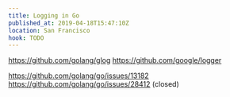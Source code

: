 ```yaml
---
title: Logging in Go
published_at: 2019-04-18T15:47:10Z
location: San Francisco
hook: TODO
---
```


https://github.com/golang/glog
https://github.com/google/logger

https://github.com/golang/go/issues/13182
https://github.com/golang/go/issues/28412 (closed)
